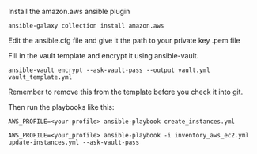 Install the amazon.aws ansible plugin

```
ansible-galaxy collection install amazon.aws
```

Edit the ansible.cfg file and give it the path to your private key .pem file

Fill in the vault template and encrypt it using ansible-vault.

```
ansible-vault encrypt --ask-vault-pass --output vault.yml vault_template.yml
```

Remember to remove this from the template before you check it into git.

Then run the playbooks like this:

```
AWS_PROFILE=<your profile> ansible-playbook create_instances.yml

AWS_PROFILE=<your_profile> ansible-playbook -i inventory_aws_ec2.yml update-instances.yml --ask-vault-pass
```
